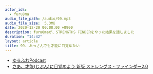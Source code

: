 ```yaml
---
actor_ids:
  - furu8ma
audio_file_path: /audio/99.mp3
audio_file_size:  5.3MB
date: 2020-12-20 00:00:00 +0900
description: furu8maが、STRENGTHS FINDERをやった結果を話しました
duration: "14:42"
layout: article
title: 99. おっさんでも才能に目覚めたい
---
```


- [ゆるふわPodcast](https://yuru28.com/)
- [さあ、才能(じぶん)に目覚めよう 新版 ストレングス・ファインダー2.0 ](https://www.amazon.co.jp/%E3%81%95%E3%81%82%E3%80%81%E6%89%8D%E8%83%BD-%E3%81%98%E3%81%B6%E3%82%93-%E3%81%AB%E7%9B%AE%E8%A6%9A%E3%82%81%E3%82%88%E3%81%86-%E6%96%B0%E7%89%88-%E3%82%B9%E3%83%88%E3%83%AC%E3%83%B3%E3%82%B0%E3%82%B9%E3%83%BB%E3%83%95%E3%82%A1%E3%82%A4%E3%83%B3%E3%83%80%E3%83%BC2-0/dp/4532321433/ref=pd_lpo_14_img_0/355-5069864-5895919?_encoding=UTF8&pd_rd_i=4532321433&pd_rd_r=b0496521-9790-4eb3-8ee7-f9b329c0a825&pd_rd_w=AukMV&pd_rd_wg=wMU3o&pf_rd_p=4b55d259-ebf0-4306-905a-7762d1b93740&pf_rd_r=WTPSQYM0Y0DYV6TJGCVV&psc=1&refRID=WTPSQYM0Y0DYV6TJGCVV)
